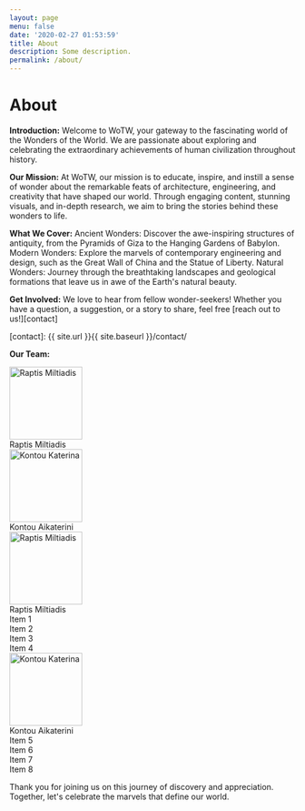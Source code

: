 ```yaml
---
layout: page
menu: false
date: '2020-02-27 01:53:59'
title: About
description: Some description.
permalink: /about/
---
```


# About

**Introduction:**
Welcome to WoTW, your gateway to the fascinating world of the Wonders of the World. We are passionate about exploring and celebrating the extraordinary achievements of human civilization throughout history.

**Our Mission:**
At WoTW, our mission is to educate, inspire, and instill a sense of wonder about the remarkable feats of architecture, engineering, and creativity that have shaped our world. Through engaging content, stunning visuals, and in-depth research, we aim to bring the stories behind these wonders to life.

**What We Cover:**
Ancient Wonders: Discover the awe-inspiring structures of antiquity, from the Pyramids of Giza to the Hanging Gardens of Babylon.
Modern Wonders: Explore the marvels of contemporary engineering and design, such as the Great Wall of China and the Statue of Liberty.
Natural Wonders: Journey through the breathtaking landscapes and geological formations that leave us in awe of the Earth's natural beauty.

**Get Involved:**
We love to hear from fellow wonder-seekers! Whether you have a question, a suggestion, or a story to share, feel free [reach out to us!][contact]

[contact]: {{ site.url }}{{ site.baseurl }}/contact/

**Our Team:**

<!DOCTYPE html>
<html lang="en">
<head>
  <meta charset="UTF-8">
  <meta name="viewport" content="width=device-width, initial-scale=1.0">
  <link rel="stylesheet" href="https://cdnjs.cloudflare.com/ajax/libs/font-awesome/6.0.0-beta3/css/all.min.css" integrity="sha384-K8MI7r8Yj5HYWD7i/2qOjsnyXnOOm7H4cDvL8vtbwHSnsQb2hr5BYqmqjmc9f0J9" crossorigin="anonymous">
  <style>
    .social-icons {
      display: flex;
      justify-content: center;
      align-items: center;
    }
    
    .social-icons a {
      text-decoration: none;
      margin: 10px;
      color: #333;
      font-size: 24px;
    }
  </style>
</head>
<body>
<div class="container">
    <div class="column">
        <div class="row">
            <img class="round-image" src="{{ site.url }}{{ site.baseurl }}/assets/img/Miltos.jpg" alt="Raptis Miltiadis" width="128px">
        </div>
        <div class="row">
            Raptis Miltiadis
        </div>
        <div class="social-icons">
            <a href="https://www.facebook.com/YourPage"><i class="fab fa-facebook"></i></a>
            <a href="https://www.instagram.com/YourPage"><i class="fab fa-instagram"></i></a>
            <a href="https://twitter.com/YourPage"><i class="fab fa-twitter"></i></a>
        </div>
    </div>
    <div class="column">
        <div class="row">
        <img class="round-image" src="{{ site.url }}{{ site.baseurl }}/assets/img/Katerina.jpg" alt="Kontou Katerina" width="128px">
        </div>
        <div class="row">
            Kontou Aikaterini
        </div>
        <div class="social-icons">
        <a href="https://www.facebook.com/YourPage"><i class="fab fa-facebook"></i></a>
        <a href="https://www.instagram.com/YourPage"><i class="fab fa-instagram"></i></a>
        <a href="https://twitter.com/YourPage"><i class="fab fa-twitter"></i></a>
        </div>
    </div>
</div>

  <div class="social-icons">
    <a href="https://www.facebook.com/YourPage"><i class="fab fa-facebook"></i></a>
    <a href="https://www.instagram.com/YourPage"><i class="fab fa-instagram"></i></a>
    <a href="https://twitter.com/YourPage"><i class="fab fa-twitter"></i></a>
  </div>
</body>
</html>


<div class="container">
    <div class="column">
        <div class="row">
            <img class="round-image" src="{{ site.url }}{{ site.baseurl }}/assets/img/Miltos.jpg" alt="Raptis Miltiadis" width="128px">
        </div>
        <div class="row">
            Raptis Miltiadis
        </div>
        <div class="row">
            <div class="item">Item 1</div>
            <div class="item">Item 2</div>
            <div class="item">Item 3</div>
            <div class="item">Item 4</div>
        </div>
    </div>
    <div class="column">
        <div class="row">
        <img class="round-image" src="{{ site.url }}{{ site.baseurl }}/assets/img/Katerina.jpg" alt="Kontou Katerina" width="128px">
        </div>
        <div class="row">
            Kontou Aikaterini
        </div>
        <div class="row">
            <div class="item">Item 5</div>
            <div class="item">Item 6</div>
            <div class="item">Item 7</div>
            <div class="item">Item 8</div>
        </div>
    </div>
</div>


Thank you for joining us on this journey of discovery and appreciation. Together, let's celebrate the marvels that define our world.